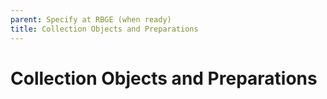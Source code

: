 ```yaml
---
parent: Specify at RBGE (when ready)
title: Collection Objects and Preparations
---
```


# Collection Objects and Preparations
